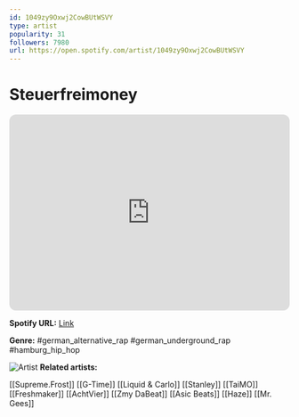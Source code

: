 ```yaml
---
id: 1049zy9Oxwj2CowBUtWSVY
type: artist
popularity: 31
followers: 7980
url: https://open.spotify.com/artist/1049zy9Oxwj2CowBUtWSVY
---
```

# Steuerfreimoney

<iframe style="border-radius:12px" src="https://open.spotify.com/embed/artist/1049zy9Oxwj2CowBUtWSVY" width="100%" height="352" frameBorder="0" allowfullscreen="" allow="autoplay; clipboard-write; encrypted-media; fullscreen; picture-in-picture" loading="lazy"></iframe>

**Spotify URL:** [Link](https://open.spotify.com/artist/1049zy9Oxwj2CowBUtWSVY)

**Genre:**  #german_alternative_rap #german_underground_rap #hamburg_hip_hop

![Artist](https://i.scdn.co/image/ab6761610000e5eb69c454d244da51195934b79d)
**Related artists:**

[[Supreme.Frost]]
[[G-Time]]
[[Liquid & Carlo]]
[[Stanley]]
[[TaiMO]]
[[Freshmaker]]
[[AchtVier]]
[[Zmy DaBeat]]
[[Asic Beats]]
[[Haze]]
[[Mr. Gees]]
